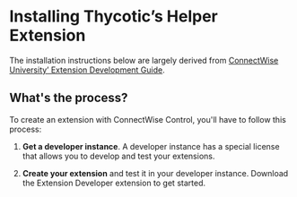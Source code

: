 [title]: # (Installing Thycotic’s Helper Extension)
[tags]: # (helper extension)
[priority]: # (101)
# Installing Thycotic’s Helper Extension

The installation instructions below are largely derived from [ConnectWise University’ Extension Development Guide](https://docs.connectwise.com/ConnectWise_Control_Documentation/Developers/Extension_development_guide).

## What's the process?

To create an extension with ConnectWise Control, you'll have to follow this process:

1. __Get a developer instance__. A developer instance has a special license that allows you to develop and test your extensions.

1. __Create your extension__ and test it in your developer instance. Download the Extension Developer extension to get started.
